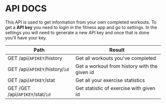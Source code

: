 # API DOCS
This API is used to get information from your own completed workouts. To get a **API key** you need to login in the fitness app and go to settings. In the settings you will need to generate a new API key and once that is done you'll have your key.

| Path                             | Result                                       |
|----------------------------------|----------------------------------------------|
| GET /api/`APIKEY`/history        | Get all workouts you've completed            |
| GET /api/`APIKEY`/history/`id`   | Get a workout from history with the given id |
| GET /api/`APIKEY`/stat           | Get all your exercise statistics             |
| GET /GET /api/`APIKEY`/stat/`id` | Get statistic of exercise with given id      |